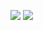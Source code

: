 <img src="https://github.com/user-attachments/assets/41edba29-61c0-4dee-ab90-44708c1d87b0"> <img src="https://github.com/user-attachments/assets/41edba29-61c0-4dee-ab90-44708c1d87b0">
